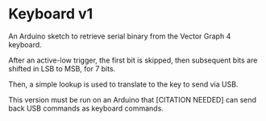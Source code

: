 # Keyboard v1

An Arduino sketch to retrieve serial binary from the Vector Graph 4 keyboard.

After an active-low trigger, the first bit is skipped, then
subsequent bits are shifted in LSB to MSB, for 7 bits.

Then, a simple lookup is used to translate to the key to send via USB.

This version must be run on an Arduino that [CITATION NEEDED] can send back 
USB commands as keyboard commands.

